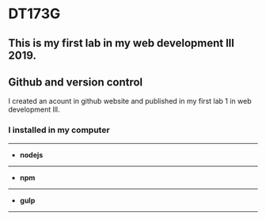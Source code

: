 # DT173G 

## This is my first lab in my web development lll 2019.


## Github and version control

I created an acount in github website and published in my first lab 1 in web development lll.


### **I installed in my computer**
***
+ __nodejs__
***
+ __npm__
***
+ __gulp__
***

